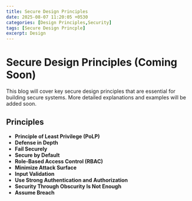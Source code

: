 ```yaml
---
title: Secure Design Principles
date: 2025-08-07 11:20:05 +0530
categories: [Design Principles,Security]
tags: [Secure Design Princple]
excerpt: Design
---
```



# Secure Design Principles (Coming Soon)

This blog will cover key secure design principles that are essential for building secure systems. More detailed explanations and examples will be added soon.

## Principles

- **Principle of Least Privilege (PoLP)**
- **Defense in Depth**
- **Fail Securely**
- **Secure by Default**
- **Role-Based Access Control (RBAC)**
- **Minimize Attack Surface**
- **Input Validation**
- **Use Strong Authentication and Authorization**
- **Security Through Obscurity Is Not Enough**
- **Assume Breach**
